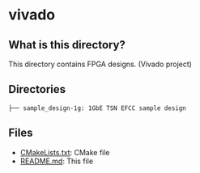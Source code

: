 # vivado

## What is this directory?

This directory contains FPGA designs. (Vivado project)

## Directories

```
├── sample_design-1g: 1GbE TSN EFCC sample design
```

## Files

- [CMakeLists.txt](./CMakeLists.txt): CMake file
- [README.md](./README.md): This file
